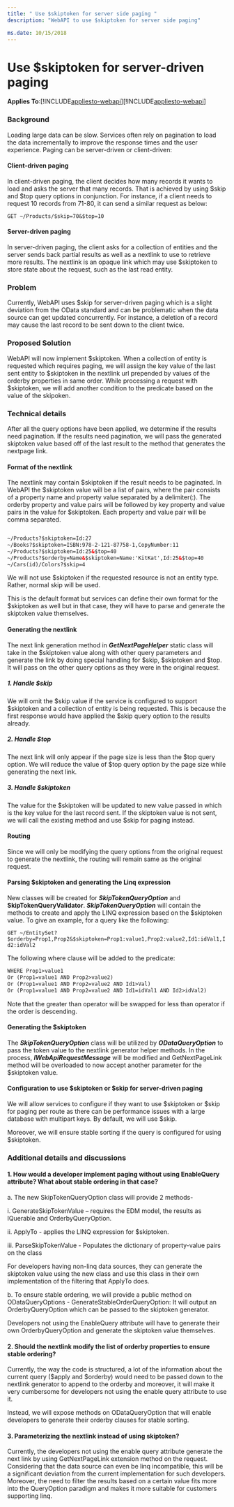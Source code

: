 ```yaml
---
title: " Use $skiptoken for server side paging "
description: "WebAPI to use $skiptoken for server side paging"

ms.date: 10/15/2018
---
```

# Use $skiptoken for server-driven paging
**Applies To**:[!INCLUDE[appliesto-webapi](../includes/appliesto-webapi-v7.md)][!INCLUDE[appliesto-webapi](../includes/appliesto-webapi-v6.md)]

### Background
Loading large data can be slow. Services often rely on pagination to load the data incrementally to improve the response times and the user experience. Paging can be server-driven or client-driven:
#### Client-driven paging
In client-driven paging, the client decides how many records it wants to load and asks the server that many records. That is achieved by using $skip and $top query options in conjunction. For instance, if a client needs to request 10 records from 71-80, it can send a similar request as below:

`GET ~/Products/$skip=70&$top=10`
#### Server-driven paging
In server-driven paging, the client asks for a collection of entities and the server sends back partial results as well as a nextlink to use to retrieve more results. The nextlink is an opaque link which may use $skiptoken to store state about the request, such as the last read entity.
### Problem
Currently, WebAPI uses $skip for server-driven paging which is a slight deviation from the OData standard and can be problematic when the data source can get updated concurrently. For instance, a deletion of a record may cause the last record to be sent down to the client twice. 
### Proposed Solution
WebAPI will now implement $skiptoken. When a collection of entity is requested which requires paging, we will assign the key value of the last sent entity to $skiptoken in the nextlink url prepended by values of the orderby properties in same order. While processing a request with $skiptoken, we will add another condition to the predicate based on the value of the skipoken. 
### Technical details
After all the query options have been applied, we determine if the results need pagination. If the results need pagination, we will pass the generated skiptoken value based off of the last result to the method that generates the nextpage link.   

#### Format of the nextlink
The nextlink may contain $skiptoken if the result needs to be paginated. In WebAPI the $skiptoken value will be a list of pairs, where the pair consists of a property name and property value separated by a delimiter(:). The orderby property and value pairs will be followed by key property and value pairs in the value for $skiptoken. Each property and value pair will be comma separated.
```html

~/Products?$skiptoken=Id:27
~/Books?$skiptoken=ISBN:978-2-121-87758-1,CopyNumber:11
~/Products?$skiptoken=Id:25&$top=40
~/Products?$orderby=Name&$skiptoken=Name:'KitKat',Id:25&$top=40
~/Cars(id)/Colors?$skip=4
```

We will not use $skiptoken if the requested resource is not an entity type. Rather, normal skip will be used. 

This is the default format but services can define their own format for the $skiptoken as well but in that case, they will have to parse and generate the skiptoken value themselves.

#### Generating the nextlink
The next link generation method in ___GetNextPageHelper___ static class will take in the $skiptoken value along with other query parameters and generate the link by doing special handling for $skip, $skiptoken and $top. It will pass on the other query options as they were in the original request.

##### 1. Handle $skip
We will omit the $skip value if the service is configured to support $skiptoken and a collection of entity is being requested. This is because the first response would have applied the $skip query option to the results already. 
##### 2. Handle $top
The next link will only appear if the page size is less than the $top query option. We will reduce the value of $top query option by the page size while generating the next link.   
##### 3. Handle $skiptoken
The value for the $skiptoken will be updated to new value passed in which is the key value for the last record sent. If the skiptoken value is not sent, we will call the existing method and use $skip for paging instead.

#### Routing
Since we will only be modifying the query options from the original request to generate the nextlink, the routing will remain same as the original request. 

#### Parsing $skiptoken and generating the Linq expression
New classes will be created for ___SkipTokenQueryOption___ and __SkipTokenQueryValidator__. ___SkipTokenQueryOption___ will contain the  methods to create and apply the LINQ expression based on the $skiptoken value. To give an example, for a query like the following:

`GET ~/EntitySet?$orderby=Prop1,Prop2&$skiptoken=Prop1:value1,Prop2:value2,Id1:idVal1,Id2:idVal2`

The following where clause will be added to the predicate:
```html
WHERE Prop1>value1
Or (Prop1=value1 AND Prop2>value2)
Or (Prop1=value1 AND Prop2=value2 AND Id1>Val)
Or (Prop1=value1 AND Prop2=value2 AND Id1=idVal1 AND Id2>idVal2)
```

Note that the greater than operator will be swapped for less than operator if the order is descending. 
#### Generating the $skiptoken
The ___SkipTokenQueryOption___ class will be utilized by ___ODataQueryOption___ to pass the token value to the nextlink generator helper methods.
In the process, ___IWebApiRequestMessage___ will be modified and GetNextPageLink method will be overloaded to now accept another parameter for the $skiptoken value.

#### Configuration to use $skiptoken or $skip for server-driven paging
We will allow services to configure if they want to use $skiptoken or $skip for paging per route as there can be performance issues with a large database with multipart keys. By default, we will use $skip.

Moreover, we will ensure stable sorting if the query is configured for using $skiptoken. 
### Additional details and discussions
#### 1.	How would a developer implement paging without using EnableQuery attribute? What about stable ordering in that case?
a.	 The new SkipTokenQueryOption class will provide 2 methods-

i.	GenerateSkipTokenValue – requires the EDM model, the results as IQuerable and OrderbyQueryOption.

ii.	ApplyTo -  applies the LINQ expression for $skiptoken.
      
iii.  ParseSkipTokenValue - Populates the dictionary of property-value pairs on the class 
   
 For developers having non-linq data sources, they can generate the skiptoken value using the new class and use this class in their own implementation of the filtering that ApplyTo does. 

b.	To ensure stable ordering, we will provide a public method on ODataQueryOptions -  GenerateStableOrderQueryOption: It will output an OrderbyQueryOption which can be passed to the skiptoken generator. 

Developers not using the EnableQuery attribute will have to generate their own OrderbyQueryOption and generate the skiptoken value themselves.  

#### 2.	Should the nextlink modify the list of orderby properties to ensure stable ordering?
Currently, the way the code is structured, a lot of the information about the current query ($apply and $orderby) would need to be passed down to the nextlink generator to append to the orderby and moreover, it will make it very cumbersome for developers not using the enable query attribute to use it.

Instead, we will expose methods on ODataQueryOption that will enable developers to generate their orderby clauses for stable sorting.

#### 3. Parameterizing the nextlink instead of using skiptoken?
Currently, the developers not using the enable query attribute generate the next link by using GetNextPageLink extension method on the request. Considering that the data source can even be linq incompatible, this will be a significant deviation from the current implementation for such developers.
Moreover, the need to filter the results based on a certain value fits more into the QueryOption paradigm and makes it more suitable for customers supporting linq.  

